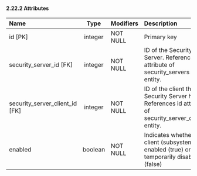#### 2.22.2 Attributes

| Name                           |  Type   | Modifiers | Description                                                                                          |
|:-------------------------------|:-------:|:----------|:-----------------------------------------------------------------------------------------------------|
| id [PK]                        | integer | NOT NULL  | Primary key                                                                                          |
| security_server_id [FK]        | integer | NOT NULL  | ID of the Security Server. References id attribute of security_servers entity.                       |
| security_server_client_id [FK] | integer | NOT NULL  | ID of the client the Security Server has. References id attribute of security_server_clients entity. |
| enabled                        | boolean | NOT NULL  | Indicates whether client (subsystem) is enabled (true) or temporarily disabled (false)               |